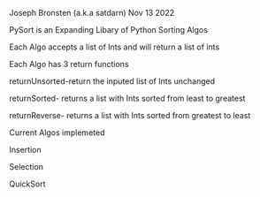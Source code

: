 Joseph Bronsten (a.k.a satdarn) Nov 13 2022

PySort is an Expanding Libary of Python Sorting Algos 

Each Algo accepts a list of Ints and will return a list of ints

Each Algo has 3 return functions

returnUnsorted-return the inputed list of Ints unchanged

returnSorted- returns a list with Ints sorted from least to greatest

returnReverse- returns a list with Ints sorted from greatest to least

Current Algos implemeted

Insertion

Selection

QuickSort

